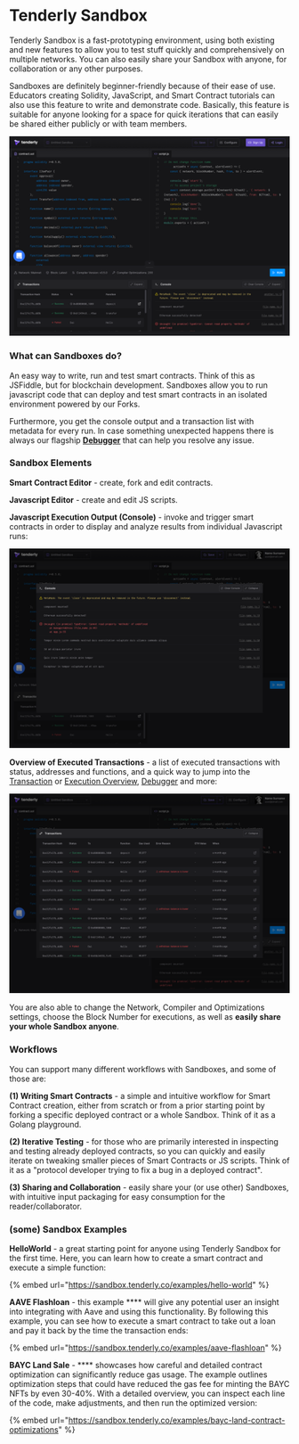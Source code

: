 # Tenderly Sandbox

Tenderly Sandbox is a fast-prototyping environment, using both existing and new features to allow you to test stuff quickly and comprehensively on multiple networks. You can also easily share your Sandbox with anyone, for collaboration or any other purposes.

Sandboxes are definitely beginner-friendly because of their ease of use. Educators creating Solidity, JavaScript, and Smart Contract tutorials can also use this feature to write and demonstrate code. Basically, this feature is suitable for anyone looking for a space for quick iterations that can easily be shared either publicly or with team members.

![](<../.gitbook/assets/image (77).png>)

### What can Sandboxes do?

An easy way to write, run and test smart contracts. Think of this as JSFiddle, but for blockchain development. Sandboxes allow you to run javascript code that can deploy and test smart contracts in an isolated environment powered by our Forks.&#x20;

Furthermore, you get the console output and a transaction list with metadata for every run. In case something unexpected happens there is always our flagship [**Debugger**](../debugger/how-to-use-tenderly-debugger/) that can help you resolve any issue.

### Sandbox Elements

**Smart Contract Editor** - create, fork and edit contracts.

**Javascript Editor** - create and edit JS scripts.

**Javascript Execution Output (Console)** - invoke and trigger smart contracts in order to display and analyze results from individual Javascript runs:

![](<../.gitbook/assets/image (97).png>)

**Overview of Executed Transactions** - a list of executed transactions with status, addresses and functions, and a quick way to jump into the [Transaction](../monitoring/contracts/) or [Execution Overview](../monitoring/contracts/execution-overview.md), [Debugger](../debugger/how-to-use-tenderly-debugger/) and more:

![](<../.gitbook/assets/image (86).png>)

You are also able to change the Network, Compiler and Optimizations settings, choose the Block Number for executions, as well as **easily share your whole Sandbox anyone**.

### Workflows

You can support many different workflows with Sandboxes, and some of those are:

**(1) Writing Smart Contracts** - a simple and intuitive workflow for Smart Contract creation, either from scratch or from a prior starting point by forking a specific deployed contract or a whole Sandbox. Think of it as a Golang playground.

**(2) Iterative Testing** - for those who are primarily interested in inspecting and testing already deployed contracts, so you can quickly and easily iterate on tweaking smaller pieces of Smart Contracts or JS scripts. Think of it as a "protocol developer trying to fix a bug in a deployed contract".

**(3) Sharing and Collaboration** - easily share your (or use other) Sandboxes, with intuitive input packaging for easy consumption for the reader/collaborator.

### (some) Sandbox Examples

**HelloWorld** - a great starting point for anyone using Tenderly Sandbox for the first time. Here, you can learn how to create a smart contract and execute a simple function:

{% embed url="https://sandbox.tenderly.co/examples/hello-world" %}

**AAVE Flashloan** - this example **** will give any potential user an insight into integrating with Aave and using this functionality. By following this example, you can see how to execute a smart contract to take out a loan and pay it back by the time the transaction ends:

{% embed url="https://sandbox.tenderly.co/examples/aave-flashloan" %}

**BAYC Land Sale** - **** showcases how careful and detailed contract optimization can significantly reduce gas usage. The example outlines optimization steps that could have reduced the gas fee for minting the BAYC NFTs by even 30-40%. With a detailed overview, you can inspect each line of the code, make adjustments, and then run the optimized version:

{% embed url="https://sandbox.tenderly.co/examples/bayc-land-contract-optimizations" %}
